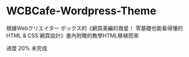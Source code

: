 # WCBCafe-Wordpress-Theme
根據Webクリエイター ボックス的《網頁美編的救星！ 零基礎也能看得懂的 HTML & CSS 網頁設計》書內附贈的教學HTML移植而來

进度 20% 未完成